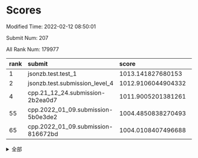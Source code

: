 # Scores

Modified Time: 2022-02-12 08:50:01

Submit Num: 207

All Rank Num: 179977

| rank |               submit               |       score        |       sigma        | pk_num |
| :--- | :--------------------------------- | :----------------- | :----------------- | :----- |
| 1    | jsonzb.test.test_1                 | 1013.141827680153  | 0.8464243540794548 | 3472   |
| 2    | jsonzb.test.submission_level_4     | 1012.9106044904332 | 0.8089172702305171 | 3475   |
| 4    | cpp.21_12_24.submission-2b2ea0d7   | 1011.9005201381261 | 0.7616170273080025 | 3476   |
| 55   | cpp.2022_01_09.submission-5b0e3de2 | 1004.4850838270493 | 0.724598929237052  | 3480   |
| 65   | cpp.2022_01_09.submission-816672bd | 1004.0108407496688 | 0.7235963722061971 | 3479   |


<details>
<summary>全部</summary>

| rank |                 submit                 |       score        |       sigma        | pk_num |
| :--- | :------------------------------------- | :----------------- | :----------------- | :----- |
| 1    | jsonzb.test.test_1                     | 1013.141827680153  | 0.8464243540794548 | 3472   |
| 2    | jsonzb.test.submission_level_4         | 1012.9106044904332 | 0.8089172702305171 | 3475   |
| 3    | gobigger.level_3.submission_level_3_40 | 1011.9177274399533 | 0.7877905568461516 | 3475   |
| 4    | cpp.21_12_24.submission-2b2ea0d7       | 1011.9005201381261 | 0.7616170273080025 | 3476   |
| 5    | gobigger.level_3.submission_level_3_13 | 1011.6307321526685 | 0.7743279294374017 | 3477   |
| 6    | gobigger.level_3.submission_level_3_21 | 1011.3821812691589 | 0.758721438771799  | 3479   |
| 7    | gobigger.level_3.submission_level_3_20 | 1011.2518596910031 | 0.786371089563835  | 3473   |
| 8    | gobigger.level_3.submission_level_3_14 | 1011.1538773852325 | 0.753751494103038  | 3479   |
| 9    | gobigger.level_3.submission_level_3_7  | 1011.0796705514051 | 0.7671093239809984 | 3482   |
| 10   | gobigger.level_3.submission_level_3_16 | 1010.9930604641431 | 0.7682110536012898 | 3474   |
| 11   | gobigger.level_3.submission_level_3_46 | 1010.9333062897688 | 0.7517751887093623 | 3475   |
| 12   | gobigger.level_3.submission_level_3_31 | 1010.8878479053668 | 0.7710642413999345 | 3479   |
| 13   | gobigger.level_3.submission_level_3_11 | 1010.7003539265554 | 0.7734947060019872 | 3480   |
| 14   | gobigger.level_3.submission_level_3_9  | 1010.6969697610656 | 0.7692565662212568 | 3480   |
| 15   | gobigger.level_3.submission_level_3_18 | 1010.6917826792107 | 0.7442660453676998 | 3477   |
| 16   | gobigger.level_3.submission_level_3_45 | 1010.612216021441  | 0.7505853103944125 | 3480   |
| 17   | gobigger.level_3.submission_level_3_44 | 1010.6071397862154 | 0.7719638427005882 | 3475   |
| 18   | gobigger.level_3.submission_level_3_48 | 1010.6028458635087 | 0.77855831993562   | 3477   |
| 19   | gobigger.level_3.submission_level_3_28 | 1010.555322342795  | 0.7606579396408023 | 3480   |
| 20   | gobigger.level_3.submission_level_3_26 | 1010.4210620165451 | 0.7392780813592822 | 3479   |
| 21   | gobigger.level_3.submission_level_3_24 | 1010.3601604553231 | 0.7290502973750332 | 3477   |
| 22   | gobigger.level_3.submission_level_3_17 | 1010.2266261466693 | 0.7483656198807458 | 3480   |
| 23   | gobigger.level_3.submission_level_3_38 | 1010.0910777174261 | 0.7613145426360286 | 3477   |
| 24   | gobigger.level_3.submission_level_3_39 | 1010.0546147477681 | 0.7436074802682854 | 3478   |
| 25   | gobigger.level_3.submission_level_3_1  | 1009.9538699271103 | 0.7519909298023667 | 3479   |
| 26   | gobigger.level_3.submission_level_3_35 | 1009.9507870326157 | 0.7651823879980119 | 3481   |
| 27   | gobigger.level_3.submission_level_3_15 | 1009.9334074778792 | 0.7423334132043273 | 3483   |
| 28   | gobigger.level_3.submission_level_3_42 | 1009.9327444402562 | 0.7645163226243068 | 3478   |
| 29   | gobigger.level_3.submission_level_3_29 | 1009.9108428655288 | 0.7543430942575781 | 3479   |
| 30   | gobigger.level_3.submission_level_3_6  | 1009.8764219501662 | 0.7331621122611043 | 3479   |
| 31   | gobigger.level_3.submission_level_3_41 | 1009.8469245817995 | 0.7448508606307664 | 3480   |
| 32   | gobigger.level_3.submission_level_3_23 | 1009.6598907860403 | 0.7405682067284348 | 3480   |
| 33   | gobigger.level_3.submission_level_3_5  | 1009.6344730687299 | 0.768969390399171  | 3480   |
| 34   | gobigger.level_3.submission_level_3_27 | 1009.6214821964281 | 0.7571092006770433 | 3477   |
| 35   | gobigger.level_3.submission_level_3_19 | 1009.620313436991  | 0.7509884750330007 | 3478   |
| 36   | gobigger.level_3.submission_level_3_37 | 1009.5338537771404 | 0.7488762656688484 | 3477   |
| 37   | gobigger.level_3.submission_level_3_3  | 1009.5232613908418 | 0.7410878200787369 | 3479   |
| 38   | gobigger.level_3.submission_level_3_30 | 1009.4981299938568 | 0.7676178973848053 | 3479   |
| 39   | gobigger.level_3.submission_level_3_2  | 1009.3847357759058 | 0.7584286646329396 | 3480   |
| 40   | gobigger.level_3.submission_level_3_8  | 1009.3450678346298 | 0.7340689144013005 | 3481   |
| 41   | gobigger.level_3.submission_level_3_12 | 1009.2943914382292 | 0.7581809011399382 | 3476   |
| 42   | gobigger.level_3.submission_level_3_43 | 1009.2894015602758 | 0.7341764903226697 | 3477   |
| 43   | gobigger.level_3.submission_level_3_36 | 1009.1786852270889 | 0.7474753748404733 | 3482   |
| 44   | gobigger.level_3.submission_level_3_34 | 1009.0635683788818 | 0.7473568635996136 | 3475   |
| 45   | gobigger.level_3.submission_level_3_25 | 1009.0170431507437 | 0.7466836365227788 | 3481   |
| 46   | gobigger.level_3.submission_level_3_4  | 1008.8945907144777 | 0.7422919000038434 | 3480   |
| 47   | gobigger.level_3.submission_level_3_49 | 1008.8406925378498 | 0.7431731551492263 | 3476   |
| 48   | gobigger.level_3.submission_level_3_0  | 1008.8382749207982 | 0.7332860841898994 | 3481   |
| 49   | gobigger.level_3.submission_level_3_32 | 1008.6396772158091 | 0.7589201759747016 | 3481   |
| 50   | gobigger.level_3.submission_level_3_10 | 1008.6239698253111 | 0.7412489261855156 | 3480   |
| 51   | gobigger.level_3.submission_level_3_22 | 1008.5334230057197 | 0.7645544497797808 | 3481   |
| 52   | gobigger.level_3.submission_level_3_47 | 1008.3030969751369 | 0.7235645473959493 | 3478   |
| 53   | gobigger.level_3.submission_level_3_33 | 1007.6218496318596 | 0.7307752695596003 | 3476   |
| 54   | gobigger.level_1.submission_level_1_34 | 1004.8557845848175 | 0.7333960924642902 | 3475   |
| 55   | cpp.2022_01_09.submission-5b0e3de2     | 1004.4850838270493 | 0.724598929237052  | 3480   |
| 56   | gobigger.level_1.submission_level_1_33 | 1004.4733582860213 | 0.7091680654131074 | 3476   |
| 57   | gobigger.level_1.submission_level_1_9  | 1004.3527899038163 | 0.7134139531120441 | 3475   |
| 58   | gobigger.level_1.submission_level_1_28 | 1004.19249533681   | 0.725357726764109  | 3477   |
| 59   | gobigger.level_1.submission_level_1_29 | 1004.1731256437702 | 0.7247683463960948 | 3476   |
| 60   | gobigger.level_1.submission_level_1_23 | 1004.1622928065364 | 0.7063632711752539 | 3475   |
| 61   | gobigger.level_1.submission_level_1_19 | 1004.1612415103851 | 0.7143047103943597 | 3476   |
| 62   | gobigger.level_1.submission_level_1_39 | 1004.1246023099947 | 0.7263880040766422 | 3479   |
| 63   | gobigger.level_1.submission_level_1_30 | 1004.0980044658565 | 0.71985435713496   | 3479   |
| 64   | gobigger.level_1.submission_level_1_6  | 1004.0512430757142 | 0.7173356072375214 | 3476   |
| 65   | cpp.2022_01_09.submission-816672bd     | 1004.0108407496688 | 0.7235963722061971 | 3479   |
| 66   | gobigger.level_1.submission_level_1_37 | 1004.0080344985756 | 0.7128023113251862 | 3476   |
| 67   | gobigger.level_1.submission_level_1_35 | 1003.9746094019621 | 0.7292560855065119 | 3476   |
| 68   | gobigger.level_1.submission_level_1_5  | 1003.9728696120638 | 0.7144821816550374 | 3477   |
| 69   | gobigger.level_1.submission_level_1_36 | 1003.9359273985726 | 0.7090793466957928 | 3475   |
| 70   | gobigger.level_1.submission_level_1_48 | 1003.9142338353204 | 0.7249363475913753 | 3479   |
| 71   | gobigger.level_1.submission_level_1_45 | 1003.8468750336606 | 0.723973011232121  | 3473   |
| 72   | gobigger.level_1.submission_level_1_22 | 1003.8143725241762 | 0.7085300171688272 | 3476   |
| 73   | gobigger.level_1.submission_level_1_25 | 1003.7636740235652 | 0.7209128482397588 | 3477   |
| 74   | gobigger.level_1.submission_level_1_4  | 1003.692449576918  | 0.725453582416585  | 3477   |
| 75   | gobigger.level_1.submission_level_1_20 | 1003.6783456681346 | 0.7247017056405324 | 3483   |
| 76   | gobigger.level_1.submission_level_1_15 | 1003.6668263847562 | 0.7285504441698796 | 3476   |
| 77   | gobigger.level_1.submission_level_1_8  | 1003.6319663360451 | 0.7147610894969677 | 3473   |
| 78   | gobigger.level_1.submission_level_1_3  | 1003.5923580127264 | 0.7214521831833403 | 3478   |
| 79   | gobigger.level_1.submission_level_1_16 | 1003.4464667515828 | 0.7232485155091224 | 3474   |
| 80   | gobigger.level_1.submission_level_1_1  | 1003.3867781202193 | 0.7263850522353312 | 3476   |
| 81   | gobigger.level_1.submission_level_1_18 | 1003.3555282663343 | 0.7125432920531998 | 3480   |
| 82   | gobigger.level_1.submission_level_1_10 | 1003.3447741683639 | 0.7233954700009168 | 3478   |
| 83   | gobigger.level_1.submission_level_1_43 | 1003.2324402813398 | 0.7238905799505164 | 3474   |
| 84   | gobigger.level_1.submission_level_1_47 | 1003.222161759159  | 0.7323823319533926 | 3478   |
| 85   | gobigger.level_1.submission_level_1_21 | 1003.1981504368092 | 0.7066687388089645 | 3480   |
| 86   | gobigger.level_1.submission_level_1_11 | 1003.1769483717286 | 0.7116619059712475 | 3485   |
| 87   | gobigger.level_1.submission_level_1_27 | 1003.154489060886  | 0.7204061043335647 | 3476   |
| 88   | gobigger.level_1.submission_level_1_13 | 1002.9895774687087 | 0.7204025282449987 | 3481   |
| 89   | gobigger.level_1.submission_level_1_41 | 1002.9434303284563 | 0.7225102175555035 | 3479   |
| 90   | gobigger.level_1.submission_level_1_32 | 1002.9386621509727 | 0.7255299581315173 | 3483   |
| 91   | gobigger.level_1.submission_level_1_44 | 1002.8525311784571 | 0.7219823290007484 | 3478   |
| 92   | gobigger.level_1.submission_level_1_46 | 1002.8351666381674 | 0.7214597555726062 | 3479   |
| 93   | gobigger.level_1.submission_level_1_49 | 1002.7798962715781 | 0.7088789202428203 | 3477   |
| 94   | gobigger.level_1.submission_level_1_24 | 1002.6914569844296 | 0.7118138662151393 | 3477   |
| 95   | gobigger.level_1.submission_level_1_40 | 1002.517570405422  | 0.7139308024270721 | 3477   |
| 96   | gobigger.level_1.submission_level_1_26 | 1002.5136108141385 | 0.7109209763216228 | 3470   |
| 97   | gobigger.level_1.submission_level_1_31 | 1002.3768894999142 | 0.7106787318822108 | 3476   |
| 98   | gobigger.level_1.submission_level_1_14 | 1002.2458848141116 | 0.705933990815888  | 3478   |
| 99   | gobigger.level_1.submission_level_1_2  | 1002.2428981609017 | 0.7121088855419156 | 3478   |
| 100  | gobigger.level_1.submission_level_1_12 | 1002.215613399058  | 0.7266379260070752 | 3478   |
| 101  | gobigger.level_1.submission_level_1_7  | 1002.2003900438293 | 0.7085639173765352 | 3474   |
| 102  | gobigger.level_1.submission_level_1_38 | 1002.1302971756202 | 0.7147911244296544 | 3474   |
| 103  | gobigger.level_1.submission_level_1_0  | 1001.9613066450581 | 0.7160596292835995 | 3477   |
| 104  | gobigger.level_1.submission_level_1_17 | 1001.835952910786  | 0.7119293985437345 | 3485   |
| 105  | gobigger.level_1.submission_level_1_42 | 1001.7700508295861 | 0.7027878053574038 | 3474   |
| 106  | gobigger.random.submission_random_7    | 997.6166997046256  | 0.7037164542545671 | 3480   |
| 107  | gobigger.random.submission_random_15   | 997.4576116289579  | 0.7217903961348644 | 3478   |
| 108  | gobigger.random.submission_random_16   | 996.9801022287082  | 0.7078594844161951 | 3475   |
| 109  | gobigger.random.submission_random_2    | 996.9573973063216  | 0.7099535707180107 | 3482   |
| 110  | gobigger.random.submission_random_36   | 996.9001565579979  | 0.6917310443207236 | 3480   |
| 111  | gobigger.random.submission_random_1    | 996.8526673524449  | 0.7157401173582194 | 3477   |
| 112  | gobigger.random.submission_random_24   | 996.8431923281654  | 0.7108286085437344 | 3473   |
| 113  | gobigger.random.submission_random_19   | 996.8393977885174  | 0.7198041831277954 | 3475   |
| 114  | gobigger.random.submission_random_6    | 996.778917102057   | 0.7106478589970988 | 3473   |
| 115  | gobigger.random.submission_random_13   | 996.7550068279251  | 0.7250114378460645 | 3480   |
| 116  | gobigger.random.submission_random_0    | 996.7215916529849  | 0.6993830299641777 | 3478   |
| 117  | gobigger.random.submission_random_5    | 996.707248003125   | 0.7305562355775345 | 3473   |
| 118  | gobigger.random.submission_random_21   | 996.6269135733235  | 0.7148940480966818 | 3481   |
| 119  | gobigger.random.submission_random_29   | 996.615154187072   | 0.7131585963309518 | 3474   |
| 120  | gobigger.random.submission_random_18   | 996.5597962801519  | 0.7178140886671399 | 3477   |
| 121  | gobigger.random.submission_random_40   | 996.5318730718087  | 0.706258322385931  | 3478   |
| 122  | gobigger.random.submission_random_39   | 996.5070186060685  | 0.703953819871717  | 3484   |
| 123  | gobigger.random.submission_random_33   | 996.3974503272437  | 0.7022797283323701 | 3484   |
| 124  | gobigger.random.submission_random_48   | 996.288251807132   | 0.7137228647597106 | 3477   |
| 125  | gobigger.random.submission_random_28   | 996.1404424573309  | 0.7225010431514182 | 3483   |
| 126  | gobigger.random.submission_random_11   | 996.1240759953128  | 0.7077308059587292 | 3473   |
| 127  | gobigger.random.submission_random_23   | 996.1121822953202  | 0.7046460799228706 | 3476   |
| 128  | gobigger.random.submission_random_44   | 996.0577131858312  | 0.7287565338112982 | 3479   |
| 129  | gobigger.random.submission_random_3    | 995.9671187381753  | 0.7072026057317569 | 3483   |
| 130  | gobigger.random.submission_random_14   | 995.9417850750821  | 0.7207090677484685 | 3478   |
| 131  | gobigger.random.submission_random_30   | 995.9014214590546  | 0.7148925614802087 | 3482   |
| 132  | gobigger.random.submission_random_27   | 995.8825365122171  | 0.7139618046388617 | 3479   |
| 133  | gobigger.random.submission_random_43   | 995.7561322126866  | 0.7155240845008771 | 3479   |
| 134  | gobigger.random.submission_random_35   | 995.7552413997923  | 0.7160727948867929 | 3477   |
| 135  | gobigger.random.submission_random_17   | 995.6855907119372  | 0.6989039453824525 | 3473   |
| 136  | gobigger.random.submission_random_32   | 995.6840276860017  | 0.7118803231803336 | 3482   |
| 137  | gobigger.random.submission_random_22   | 995.6616105977145  | 0.709301114800811  | 3479   |
| 138  | gobigger.random.submission_random_45   | 995.5860843102148  | 0.7276566822700434 | 3476   |
| 139  | gobigger.random.submission_random_25   | 995.4918076638764  | 0.7104521927151579 | 3476   |
| 140  | gobigger.random.submission_random_4    | 995.4747222755303  | 0.7076003524398996 | 3477   |
| 141  | gobigger.random.submission_random_37   | 995.4281117938742  | 0.6979198732047733 | 3480   |
| 142  | gobigger.random.submission_random_26   | 995.3081296136435  | 0.7122004824307516 | 3479   |
| 143  | gobigger.random.submission_random_34   | 995.2905507339962  | 0.7189657469678776 | 3480   |
| 144  | gobigger.random.submission_random_41   | 995.2609826906155  | 0.7221666133047625 | 3476   |
| 145  | gobigger.random.submission_random_8    | 995.2570590106407  | 0.7167739992974544 | 3477   |
| 146  | gobigger.random.submission_random_49   | 995.1644855392026  | 0.7110865342035061 | 3480   |
| 147  | gobigger.random.submission_random_9    | 995.1295218312298  | 0.7188185817744369 | 3476   |
| 148  | gobigger.random.submission_random_42   | 995.0380514542253  | 0.7183682205186126 | 3479   |
| 149  | gobigger.random.submission_random_46   | 994.9021892527797  | 0.7137065073104338 | 3482   |
| 150  | gobigger.random.submission_random_10   | 994.8854530778409  | 0.7022824571026922 | 3475   |
| 151  | gobigger.random.submission_random_38   | 994.7900571126921  | 0.7164235741166926 | 3473   |
| 152  | gobigger.random.submission_random_20   | 994.7528508193192  | 0.7012925434501965 | 3476   |
| 153  | gobigger.random.submission_random_47   | 994.5652280334828  | 0.7244918406644586 | 3481   |
| 154  | gobigger.random.submission_random_12   | 994.5269370084239  | 0.730420362899571  | 3479   |
| 155  | gobigger.random.submission_random_31   | 994.0899030759472  | 0.7159396595563539 | 3478   |
| 156  | gobigger.level_2.submission_level_2_5  | 993.95991307404    | 0.7447883224032232 | 3476   |
| 157  | gobigger.level_2.submission_level_2_1  | 993.5297979701821  | 0.7403022959337366 | 3481   |
| 158  | gobigger.level_2.submission_level_2_35 | 993.3960627880119  | 0.7515545242893424 | 3475   |
| 159  | gobigger.level_2.submission_level_2_10 | 993.3807132423016  | 0.7449233806567686 | 3481   |
| 160  | gobigger.level_2.submission_level_2_4  | 993.3761854881159  | 0.7305598977993594 | 3480   |
| 161  | gobigger.level_2.submission_level_2_27 | 993.1515533524708  | 0.74072407714539   | 3475   |
| 162  | gobigger.level_2.submission_level_2_45 | 993.135983525118   | 0.7310278632404914 | 3475   |
| 163  | gobigger.level_2.submission_level_2_6  | 993.105385590243   | 0.7474543531905936 | 3479   |
| 164  | gobigger.level_2.submission_level_2_39 | 993.071037440303   | 0.7521898184028037 | 3481   |
| 165  | gobigger.level_2.submission_level_2_9  | 992.9169702575281  | 0.738934390854769  | 3474   |
| 166  | gobigger.level_2.submission_level_2_14 | 992.8613521225758  | 0.7288809958586248 | 3479   |
| 167  | gobigger.level_2.submission_level_2_38 | 992.8156717217541  | 0.7414945249043093 | 3478   |
| 168  | gobigger.level_2.submission_level_2_16 | 992.8022475611597  | 0.7263594372101775 | 3478   |
| 169  | gobigger.level_2.submission_level_2_25 | 992.7885309321737  | 0.7418303827979839 | 3475   |
| 170  | gobigger.level_2.submission_level_2_20 | 992.5730183075693  | 0.7370199538606064 | 3480   |
| 171  | gobigger.level_2.submission_level_2_44 | 992.5567871766019  | 0.7500090189710108 | 3478   |
| 172  | gobigger.level_2.submission_level_2_42 | 992.5306663879048  | 0.7362188219174779 | 3479   |
| 173  | gobigger.level_2.submission_level_2_17 | 992.5283138802207  | 0.7387037321967806 | 3480   |
| 174  | gobigger.level_2.submission_level_2_37 | 992.5177624962836  | 0.7587844158881953 | 3479   |
| 175  | gobigger.level_2.submission_level_2_18 | 992.4504269135035  | 0.7420220778712057 | 3472   |
| 176  | gobigger.level_2.submission_level_2_47 | 992.4250614050055  | 0.734889210811539  | 3477   |
| 177  | gobigger.level_2.submission_level_2_12 | 992.2332258807382  | 0.7812720542829699 | 3479   |
| 178  | gobigger.level_2.submission_level_2_2  | 992.0305668729258  | 0.7406394968608856 | 3480   |
| 179  | gobigger.level_2.submission_level_2_32 | 992.0086138702397  | 0.7428095017884642 | 3476   |
| 180  | gobigger.level_2.submission_level_2_43 | 992.0060594160637  | 0.7557487771622748 | 3474   |
| 181  | gobigger.level_2.submission_level_2_28 | 991.9706418057244  | 0.7394971972702447 | 3480   |
| 182  | gobigger.level_2.submission_level_2_41 | 991.9246500741896  | 0.7580618748541162 | 3483   |
| 183  | gobigger.level_2.submission_level_2_30 | 991.9136516296676  | 0.7489201244758915 | 3473   |
| 184  | gobigger.level_2.submission_level_2_23 | 991.8053803643461  | 0.7517131898716499 | 3476   |
| 185  | gobigger.level_2.submission_level_2_24 | 991.7986053871447  | 0.7445201229855976 | 3477   |
| 186  | gobigger.level_2.submission_level_2_49 | 991.7749060444717  | 0.7558506692858754 | 3481   |
| 187  | gobigger.level_2.submission_level_2_40 | 991.7255540752047  | 0.7583840801986559 | 3480   |
| 188  | gobigger.level_2.submission_level_2_46 | 991.6994776685581  | 0.7687808265965792 | 3478   |
| 189  | gobigger.level_2.submission_level_2_13 | 991.6877947947007  | 0.7344217909839018 | 3474   |
| 190  | gobigger.level_2.submission_level_2_22 | 991.668765326737   | 0.742039607707637  | 3480   |
| 191  | gobigger.level_2.submission_level_2_0  | 991.5934683383349  | 0.7519421563077936 | 3484   |
| 192  | gobigger.level_2.submission_level_2_3  | 991.5775778816002  | 0.7474573071976587 | 3477   |
| 193  | gobigger.level_2.submission_level_2_15 | 991.3742619966171  | 0.7684882586079158 | 3473   |
| 194  | gobigger.level_2.submission_level_2_19 | 991.3718736340468  | 0.7568775576211355 | 3481   |
| 195  | gobigger.level_2.submission_level_2_31 | 991.3389163078739  | 0.725172216295982  | 3479   |
| 196  | gobigger.level_2.submission_level_2_26 | 991.2964811582943  | 0.7524794858908102 | 3475   |
| 197  | gobigger.level_2.submission_level_2_21 | 991.1645532880823  | 0.7432811734564282 | 3483   |
| 198  | gobigger.level_2.submission_level_2_48 | 991.1264059861526  | 0.7447986720742483 | 3475   |
| 199  | gobigger.level_2.submission_level_2_34 | 990.8568671490748  | 0.7514921544623147 | 3477   |
| 200  | gobigger.level_2.submission_level_2_33 | 990.7605834293813  | 0.757427961351297  | 3479   |
| 201  | gobigger.level_2.submission_level_2_7  | 990.7219134083181  | 0.774022511849253  | 3473   |
| 202  | gobigger.level_2.submission_level_2_8  | 990.7186938344626  | 0.7674333681553432 | 3476   |
| 203  | gobigger.level_2.submission_level_2_29 | 990.4879583193446  | 0.7570848428586712 | 3482   |
| 204  | gobigger.level_2.submission_level_2_36 | 990.4467343662377  | 0.7589306231360614 | 3477   |
| 205  | gobigger.level_2.submission_level_2_11 | 989.3034511594972  | 0.7665595202626058 | 3473   |
| 206  | gobigger.none.submission_none_1        | 979.5682337165931  | 1.2243800261015898 | 3480   |
| 207  | gobigger.none.submission_none_0        | 976.0761773242008  | 1.375355797080443  | 3477   |

</details>